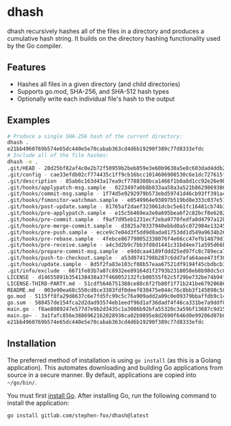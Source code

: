 # dhash

dhash recursively hashes all of the files in a directory and produces
a cumulative hash string. It builds on the directory hashing functionality
used by the Go compiler.

## Features

- Hashes all files in a given directory (and child directories)
- Supports go.mod, SHA-256, and SHA-512 hash types
- Optionally write each individual file's hash to the output

## Examples

```sh
# Produce a single SHA-256 hash of the current directory:
dhash .
e21bb4960769b574e65dc440e5e70cabab363cd4d6b19290f389c77d8333efdc
# Include all of the file hashes:
dhash -e .
.git/HEAD - 28d25bf82af4c0e2b72f50959b2beb859e3e60b9630a5e8c603dad4ddb2b6e80
.git/config - cae33efdb02cf774435c1ff9cb16bcc1014606908530c6e1dc727615fe3e8cda
.git/description - 85ab6c163d43a17ea9cf7788308bca1466f1b0a8d1cc92e26e9bf63da4062aee
.git/hooks/applypatch-msg.sample - 0223497a0b8b033aa58a3a521b8629869386cf7ab0e2f101963d328aa62193f7
.git/hooks/commit-msg.sample - 1f74d5e9292979b573ebd59741d46cb93ff391acdd083d340b94370753d92437
.git/hooks/fsmonitor-watchman.sample - e0549964e93897b519bd8e333c037e51fff0f88ba13e086a331592bf801fa1d0
.git/hooks/post-update.sample - 81765af2daef323061dcbc5e61fc16481cb74b3bac9ad8a174b186523586f6c5
.git/hooks/pre-applypatch.sample - e15c5b469ea3e0a695bea6f2c82bcf8e62821074939ddd85b77e0007ff165475
.git/hooks/pre-commit.sample - f9af7d95eb1231ecf2eba9770fedfa8d4797a12b02d7240e98d568201251244a
.git/hooks/pre-merge-commit.sample - d3825a70337940ebbd0a5c072984e13245920cdf8898bd225c8d27a6dfc9cb53
.git/hooks/pre-push.sample - ecce9c7e04d3f5dd9d8ada81753dd1d549a9634b26770042b58dda00217d086a
.git/hooks/pre-rebase.sample - 4febce867790052338076f4e66cc47efb14879d18097d1d61c8261859eaaa7b3
.git/hooks/pre-receive.sample - a4c3d2b9c7bb3fd8d1441c31bd4ee71a595d66b44fcf49ddb310252320169989
.git/hooks/prepare-commit-msg.sample - e9ddcaa4189fddd25ed97fc8c789eca7b6ca16390b2392ae3276f0c8e1aa4619
.git/hooks/push-to-checkout.sample - a53d0741798b287c6dd7afa64aee473f305e65d3f49463bb9d7408ec3b12bf5f
.git/hooks/update.sample - 8d5f2fa83e103cf08b57eaa67521df9194f45cbdbcb37da52ad586097a14d106
.git/info/exclude - 6671fe83b7a07c8932ee89164d1f2793b2318058eb8b98dc5c06ee0a5a3b0ec1
LICENSE - d14655891b354138438a37f460052132fcb00555f62c5f29be732be74b94ff0e
LICENSE-THIRD-PARTY.md - 51cdf5646751388ce88c6f2fb80f1f71b241be6792068602c23f54e1ede7ad40
README.md - 003e90ea68c550cd8ce3383fdf0deef830475e044c76c8bb3f145898c583cc4a
go.mod - 5115ff8fa29d8637c6e7fd5fc99c5c76a909add2a09c0e09379bbaffdb9c147a
go.sum - 588457de154fca2d2dad93574eb1eedf96d1af36dadf4f46ca331be7a9ddf087
main.go - f8ae8089247e577d7e9b2d3435c1a3086b92bfa55320c3a59bf13687c9d15093
main.go~ - 3a1fafc856e3886962162028936ca02b9895e8d2690f646d0e99206d07b06477
e21bb4960769b574e65dc440e5e70cabab363cd4d6b19290f389c77d8333efdc
```

## Installation

The preferred method of installation is using `go install` (as this is
a Golang application). This automates downloading and building Go
applications from source in a secure manner. By default, applications
are copied into `~/go/bin/`.

You must first [install Go](https://golang.org/doc/install). After installing
Go, run the following command to install the application:

```sh
go install gitlab.com/stephen-fox/dhash@latest
```

